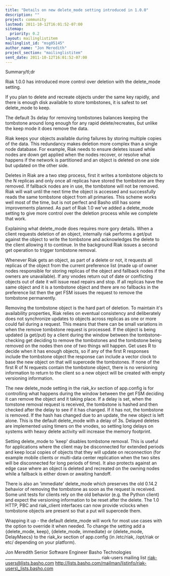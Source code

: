 ```yaml
---
title: "Details on new delete_mode setting introduced in 1.0.0"
description: ""
project: community
lastmod: 2011-10-12T16:01:52-07:00
sitemap:
  priority: 0.2
layout: mailinglistitem
mailinglist_id: "msg05145"
author_name: "Jon Meredith"
project_section: "mailinglistitem"
sent_date: 2011-10-12T16:01:52-07:00
---
```



Summary/tl;dr

 Riak 1.0.0 has introduced more control over deletion with the delete\_mode
setting.

 If you plan to delete and recreate objects under the same key rapidly, and
there is enough disk available to store tombstones, it is safest to set
delete\_mode to keep.

 The default 3s delay for removing tombstones balances keeping the
tombstone around long enough for any rapid delete/recreates, but unlike the
keep mode it does remove the data.


Riak keeps your objects available during failures by storing multiple copies
of the data. This redundancy makes deletion more complex than a single node
database. For example, Riak needs to ensure deletes issued while nodes are
down get applied when the nodes recover, or resolve what happens if the
network is partitioned and an object is deleted on one side but updated on
the other side.

Deletes in Riak are a two step process, first it writes a tombstone objects
to the N replicas and only once all replicas have stored the tombstone are
they removed. If fallback nodes are in use, the tombstone will not be
removed. Riak will wait until the next time the object is accessed and
successfully reads the same tombstone object from all primaries. This
scheme works well most of the time, but is not perfect and Basho still has
some improvements planned. As part of Riak 1.0 we've added a delete\_mode
setting to give more control over the deletion process while we complete
that work.

Explaining what delete\_mode does requires more gory details. When a client
requests deletion of an object, internally riak performs a get/put against
the object to write the tombstone and acknowledges the delete to the client
allowing it to continue. In the background Riak issues a second get
operation to trigger tombstone removal.

Whenever Riak gets an object, as part of a delete or not, it requests all
replicas of the object from the current preference list (made up of owner
nodes responsible for storing replicas of the object and fallback nodes if
the owners are unavailable). If any vnodes return out of date or
conflicting objects out of date it will issue read repairs and stop. If all
replicas have the same object and it is a tombstone object and there are no
fallbacks in the preference list then the get FSM issues the request to
remove the tombstone permanently.

Removing the tombstone object is the hard part of deletion. To maintain
it's availability properties, Riak relies on eventual consistency and
deliberately does not synchronize updates to objects across replicas as one
or more could fail during a request. This means that there can be small
variations in when the remove tombstone request is processed. If the object
is being updated (a get/put) by a client during the window between the
tombstone-checking get deciding to remove the tombstones and the tombstone
being removed on the nodes then one of two things will happen. Get uses R
to decide when it has enough objects, so if any of the first R responses
include the tombstone object the response can include a vector clock to base
the new object on that will supercede the tombstones. If none of the first
R of N requests contain the tombstone object, there is no versioning
information to return to the client so a new object will be created with
empty versioning information.

The new delete\_mode setting in the riak\_kv section of app.config is for
controlling what happens during the window between the get FSM deciding it
can remove the object and it taking place. If a delay is set, when the
tomstone removal request is received, the tombstone is hashed and then
checked after the delay to see if it has changed. If it has not, the
tombstone is removed. If the hash has changed due to an update, the new
object is left alone. This is the default delete\_mode with a delay of 3s.
 Delayed deletes are implemented using timers on the vnodes, so setting long
delays on systems with heavy delete activity will increase the memory
footprint.

Setting delete\_mode to 'keep' disables tombstone removal. This is useful
for applications where the client may be disconnected for extended periods
and keep local copies of objects that they will update on reconnection (for
example mobile clients or multi-data center replication when the two sites
will be disconnected for long periods of time). It also protects against an
edge case where an object is deleted and recreated on the owning nodes while
a fallback is either down or awaiting handoff.

There is also an 'immediate' delete\_mode which preserves the old 0.14.2
behavior of removing the tombstone as soon as the request is received. Some
unit tests for clients rely on the old behavior (e.g. the Python client) and
expect the versioning information to be reset after the delete. The 1.0
HTTP, PBC and riak\_client interfaces can now provide vclocks when tombstone
objects are present so that a put will supercede them.

Wrapping it up - the default delete\_mode will work for most use cases with
the option to override it when needed. To
change the setting add a {delete\_mode, keep}, {delete\_mode, immediate} or
{delete\_mode, DelayMsecs} to the riak\_kv section of app.config (in
/etc/riak, /opt/riak or etc/ depending on your platform).


Jon Meredith
Senior Software Engineer
Basho Technologies
\_\_\_\_\_\_\_\_\_\_\_\_\_\_\_\_\_\_\_\_\_\_\_\_\_\_\_\_\_\_\_\_\_\_\_\_\_\_\_\_\_\_\_\_\_\_\_
riak-users mailing list
riak-users@lists.basho.com
http://lists.basho.com/mailman/listinfo/riak-users\_lists.basho.com

